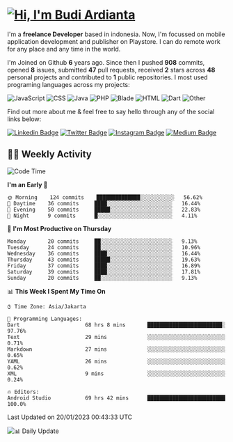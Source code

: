 # [![Hi, I'm Budi Ardianta](https://readme-typing-svg.herokuapp.com?size=24&vCenter=true&lines=%F0%9F%91%8B+Hi%2C+I'm+Budi+Ardianta+;%F0%9F%92%BB+Android+And+Web+Developer+)](https://git.io/typing-svg)

I'm a **freelance Developer** based in indonesia. Now, I'm focussed on mobile application development and publisher on Playstore. I can do remote work for any place and any time in the world.

I'm Joined on Github **6** years ago. Since then I pushed **908** commits, opened **8** issues, submitted **47** pull requests, received **2** stars across **48** personal projects and contributed to **1** public repositories.
I most used programing languages across my projects:

![JavaScript](https://img.shields.io/badge/-JavaScript-%23f1e05a?style=flat&logo=JavaScript&logoColor=white)
![CSS](https://img.shields.io/badge/-CSS-%23563d7c?style=flat&logo=CSS&logoColor=white)
![Java](https://img.shields.io/badge/-Java-%23b07219?style=flat&logo=Java&logoColor=white)
![PHP](https://img.shields.io/badge/-PHP-%234F5D95?style=flat&logo=PHP&logoColor=white)
![Blade](https://img.shields.io/badge/-Blade-%23f7523f?style=flat&logo=Blade&logoColor=white)
![HTML](https://img.shields.io/badge/-HTML-%23e34c26?style=flat&logo=HTML&logoColor=white)
![Dart](https://img.shields.io/badge/-Dart-%2300B4AB?style=flat&logo=Dart&logoColor=white)
![Other](https://img.shields.io/badge/-Other-%23ededed?style=flat&logo=Other&logoColor=white)

Find out more about me & feel free to say hello through any of the social links below:

[![Linkedin Badge](https://img.shields.io/badge/-budiardianata-blue?style=flat&logo=Linkedin&logoColor=white&link=https://www.linkedin.com/in/budiardianata/)](https://www.linkedin.com/in/budiardianata/)
[![Twitter Badge](https://img.shields.io/badge/-budiardianata-%231DA1F2.svg?style=flat&logo=twitter&logoColor=white&link=https://www.twitter.com/budiardianata)](https://www.linkedin.com/in/budiardianata/)
[![Instagram Badge](https://img.shields.io/badge/-budiardianata-purple?style=flat&logo=instagram&logoColor=white&link=https://instagram.com/budiardianata/)](https://instagram.com/budiardianata)
[![Medium Badge](https://img.shields.io/badge/-@budiardianata-%2312100E.svg?style=flat&logo=Medium&logoColor=white&link=https://medium.com/@budiardianata/)](https://medium.com/@budiardianata)

## 👨‍💻 Weekly Activity
<!--START_SECTION:waka-->
![Code Time](http://img.shields.io/badge/Code%20Time-1%2C529%20hrs%2026%20mins-blue)

**I'm an Early 🐤** 

```text
🌞 Morning    124 commits    ██████████████░░░░░░░░░░░   56.62% 
🌆 Daytime    36 commits     ████░░░░░░░░░░░░░░░░░░░░░   16.44% 
🌃 Evening    50 commits     █████░░░░░░░░░░░░░░░░░░░░   22.83% 
🌙 Night      9 commits      █░░░░░░░░░░░░░░░░░░░░░░░░   4.11%

```
📅 **I'm Most Productive on Thursday** 

```text
Monday       20 commits     ██░░░░░░░░░░░░░░░░░░░░░░░   9.13% 
Tuesday      24 commits     ██░░░░░░░░░░░░░░░░░░░░░░░   10.96% 
Wednesday    36 commits     ████░░░░░░░░░░░░░░░░░░░░░   16.44% 
Thursday     43 commits     █████░░░░░░░░░░░░░░░░░░░░   19.63% 
Friday       37 commits     ████░░░░░░░░░░░░░░░░░░░░░   16.89% 
Saturday     39 commits     ████░░░░░░░░░░░░░░░░░░░░░   17.81% 
Sunday       20 commits     ██░░░░░░░░░░░░░░░░░░░░░░░   9.13%

```


📊 **This Week I Spent My Time On** 

```text
⌚︎ Time Zone: Asia/Jakarta

💬 Programming Languages: 
Dart                     68 hrs 8 mins       ████████████████████████░   97.76% 
Text                     29 mins             ░░░░░░░░░░░░░░░░░░░░░░░░░   0.71% 
Markdown                 27 mins             ░░░░░░░░░░░░░░░░░░░░░░░░░   0.65% 
YAML                     26 mins             ░░░░░░░░░░░░░░░░░░░░░░░░░   0.62% 
XML                      9 mins              ░░░░░░░░░░░░░░░░░░░░░░░░░   0.24%

🔥 Editors: 
Android Studio           69 hrs 42 mins      █████████████████████████   100.0%

```


 Last Updated on 20/01/2023 00:43:33 UTC
<!--END_SECTION:waka-->

![📊 Daily Update](https://github.com/budiardianata/budiardianata/actions/workflows/update-activity.yml/badge.svg)
